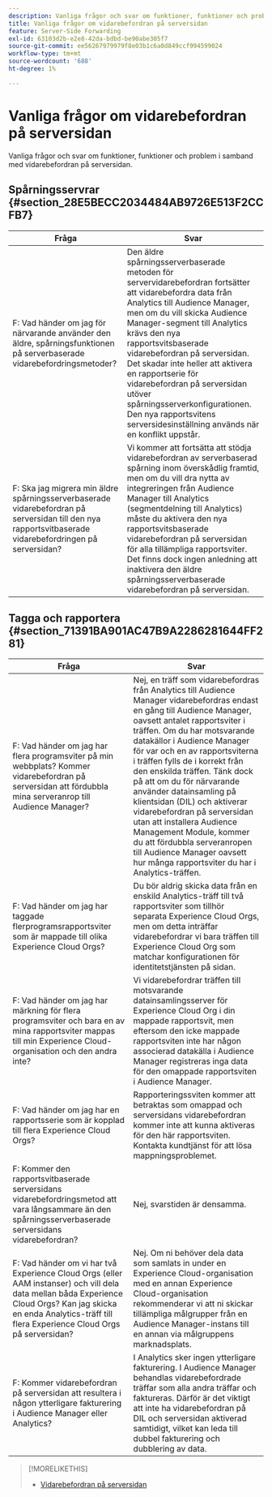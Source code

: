 ```yaml
---
description: Vanliga frågor och svar om funktioner, funktioner och problem i samband med vidarebefordran på serversidan.
title: Vanliga frågor om vidarebefordran på serversidan
feature: Server-Side Forwarding
exl-id: 63103d2b-e2e8-42da-bdbd-be90abe305f7
source-git-commit: ee56267979979f8e03b1c6a0d849ccf994599024
workflow-type: tm+mt
source-wordcount: '688'
ht-degree: 1%

---
```


# Vanliga frågor om vidarebefordran på serversidan

Vanliga frågor och svar om funktioner, funktioner och problem i samband med vidarebefordran på serversidan.

## Spårningsservrar {#section_28E5BECC2034484AB9726E513F2CCFB7}

| Fråga | Svar |
|--- |--- |
| F: Vad händer om jag för närvarande använder den äldre, spårningsfunktionen på serverbaserade vidarebefordringsmetoder? | Den äldre spårningsserverbaserade metoden för servervidarebefordran fortsätter att vidarebefordra data från Analytics till Audience Manager, men om du vill skicka Audience Manager-segment till Analytics krävs den nya rapportsvitsbaserade vidarebefordran på serversidan. Det skadar inte heller att aktivera en rapportserie för vidarebefordran på serversidan utöver spårningsserverkonfigurationen. Den nya rapportsvitens serversidesinställning används när en konflikt uppstår. |
| F: Ska jag migrera min äldre spårningsserverbaserade vidarebefordran på serversidan till den nya rapportsvitbaserade vidarebefordringen på serversidan? | Vi kommer att fortsätta att stödja vidarebefordran av serverbaserad spårning inom överskådlig framtid, men om du vill dra nytta av integreringen från Audience Manager till Analytics (segmentdelning till Analytics) måste du aktivera den nya rapportsvitsbaserade vidarebefordran på serversidan för alla tillämpliga rapportsviter. Det finns dock ingen anledning att inaktivera den äldre spårningsserverbaserade vidarebefordran på serversidan. |

## Tagga och rapportera {#section_71391BA901AC47B9A2286281644FF281}

| Fråga | Svar |
|--- |--- |
| F: Vad händer om jag har flera programsviter på min webbplats? Kommer vidarebefordran på serversidan att fördubbla mina serveranrop till Audience Manager? | Nej, en träff som vidarebefordras från Analytics till Audience Manager vidarebefordras endast en gång till Audience Manager, oavsett antalet rapportsviter i träffen. Om du har motsvarande datakällor i Audience Manager för var och en av rapportsviterna i träffen fylls de i korrekt från den enskilda träffen.  Tänk dock på att om du för närvarande använder datainsamling på klientsidan (DIL) och aktiverar vidarebefordran på serversidan utan att installera Audience Management Module, kommer du att fördubbla serveranropen till Audience Manager oavsett hur många rapportsviter du har i Analytics-träffen. |
| F: Vad händer om jag har taggade flerprogramsrapportsviter som är mappade till olika Experience Cloud Orgs? | Du bör aldrig skicka data från en enskild Analytics-träff till två rapportsviter som tillhör separata Experience Cloud Orgs, men om detta inträffar vidarebefordrar vi bara träffen till Experience Cloud Org som matchar konfigurationen för identitetstjänsten på sidan. |
| F: Vad händer om jag har märkning för flera programsviter och bara en av mina rapportsviter mappas till min Experience Cloud-organisation och den andra inte? | Vi vidarebefordrar träffen till motsvarande datainsamlingsserver för Experience Cloud Org i din mappade rapportsvit, men eftersom den icke mappade rapportsviten inte har någon associerad datakälla i Audience Manager registreras inga data för den omappade rapportsviten i Audience Manager. |
| F: Vad händer om jag har en rapportsserie som är kopplad till flera Experience Cloud Orgs? | Rapporteringssviten kommer att betraktas som omappad och serversidans vidarebefordran kommer inte att kunna aktiveras för den här rapportsviten. Kontakta kundtjänst för att lösa mappningsproblemet. |
| F: Kommer den rapportsvitbaserade serversidans vidarebefordringsmetod att vara långsammare än den spårningsserverbaserade serversidans vidarebefordran? | Nej, svarstiden är densamma. |
| F: Vad händer om vi har två Experience Cloud Orgs (eller AAM instanser) och vill dela data mellan båda Experience Cloud Orgs? Kan jag skicka en enda Analytics-träff till flera Experience Cloud Orgs på serversidan? | Nej. Om ni behöver dela data som samlats in under en Experience Cloud-organisation med en annan Experience Cloud-organisation rekommenderar vi att ni skickar tillämpliga målgrupper från en Audience Manager-instans till en annan via målgruppens marknadsplats. |
| F: Kommer vidarebefordran på serversidan att resultera i någon ytterligare fakturering i Audience Manager eller Analytics? | I Analytics sker ingen ytterligare fakturering. I Audience Manager behandlas vidarebefordrade träffar som alla andra träffar och faktureras.  Därför är det viktigt att inte ha vidarebefordran på DIL och serversidan aktiverad samtidigt, vilket kan leda till dubbel fakturering och dubblering av data. |

>[!MORELIKETHIS]
>
>* [Vidarebefordran på serversidan](/help/admin/admin/c-server-side-forwarding/ssf.md)

